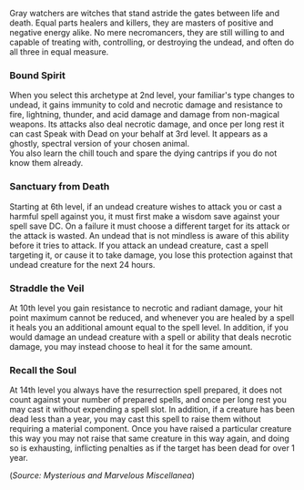 Gray watchers are witches that stand astride the gates between life and death. Equal parts healers and killers, they are masters of positive and negative energy alike. No mere necromancers, they are still willing to and capable of treating with, controlling, or destroying the undead, and often do all three in equal measure.

### Bound Spirit
When you select this archetype at 2nd level, your familiar's type changes to undead, it gains immunity to cold and necrotic damage and resistance to fire, lightning, thunder, and acid damage and damage from non-magical weapons. Its attacks also deal necrotic damage, and once per long rest it can cast Speak with Dead on your behalf at 3rd level. It appears as a ghostly, spectral version of your chosen animal.  
You also learn the chill touch and spare the dying cantrips if you do not know them already.

### Sanctuary from Death
Starting at 6th level, if an undead creature wishes to attack you or cast a harmful spell against you, it must first make a wisdom save against your spell save DC. On a failure it must choose a different target for its attack or the attack is wasted. An undead that is not mindless is aware of this ability before it tries to attack. If you attack an undead creature, cast a spell targeting it, or cause it to take damage, you lose this protection against that undead creature for the next 24 hours.

### Straddle the Veil
At 10th level you gain resistance to necrotic and radiant damage, your hit point maximum cannot be reduced, and whenever you are healed by a spell it heals you an additional amount equal to the spell level.
In addition, if you would damage an undead creature with a spell or ability that deals necrotic damage, you may instead choose to heal it for the same amount.

### Recall the Soul
At 14th level you always have the resurrection spell prepared, it does not count against your number of prepared spells, and once per long rest you may cast it without expending a spell slot. In addition, if a creature has been dead less than a year, you may cast this spell to raise them without requiring a material component.  Once you have raised a particular creature this way you may not raise that same creature in this way again, and doing so is exhausting, inflicting penalties as if the target has been dead for over 1 year.

(*Source: Mysterious and Marvelous Miscellanea*)